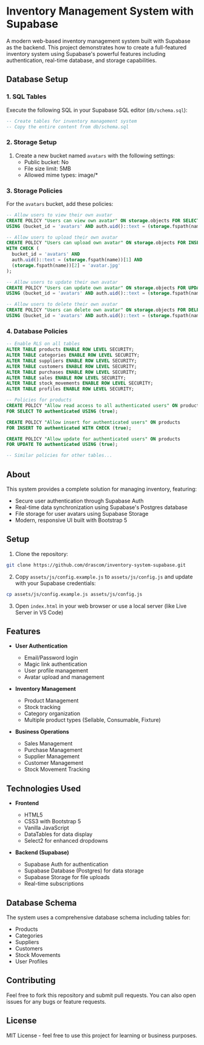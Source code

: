 # Inventory Management System with Supabase

A modern web-based inventory management system built with Supabase as the backend. This project demonstrates how to create a full-featured inventory system using Supabase's powerful features including authentication, real-time database, and storage capabilities.

## Database Setup

### 1. SQL Tables
Execute the following SQL in your Supabase SQL editor (`db/schema.sql`):
```sql
-- Create tables for inventory management system
-- Copy the entire content from db/schema.sql
```

### 2. Storage Setup
1. Create a new bucket named `avatars` with the following settings:
   - Public bucket: No
   - File size limit: 5MB
   - Allowed mime types: image/*

### 3. Storage Policies
For the `avatars` bucket, add these policies:

```sql
-- Allow users to view their own avatar
CREATE POLICY "Users can view own avatar" ON storage.objects FOR SELECT
USING (bucket_id = 'avatars' AND auth.uid()::text = (storage.fspath(name))[1]);

-- Allow users to upload their own avatar
CREATE POLICY "Users can upload own avatar" ON storage.objects FOR INSERT
WITH CHECK (
  bucket_id = 'avatars' AND
  auth.uid()::text = (storage.fspath(name))[1] AND
  (storage.fspath(name))[2] = 'avatar.jpg'
);

-- Allow users to update their own avatar
CREATE POLICY "Users can update own avatar" ON storage.objects FOR UPDATE
USING (bucket_id = 'avatars' AND auth.uid()::text = (storage.fspath(name))[1]);

-- Allow users to delete their own avatar
CREATE POLICY "Users can delete own avatar" ON storage.objects FOR DELETE
USING (bucket_id = 'avatars' AND auth.uid()::text = (storage.fspath(name))[1]);
```

### 4. Database Policies

```sql
-- Enable RLS on all tables
ALTER TABLE products ENABLE ROW LEVEL SECURITY;
ALTER TABLE categories ENABLE ROW LEVEL SECURITY;
ALTER TABLE suppliers ENABLE ROW LEVEL SECURITY;
ALTER TABLE customers ENABLE ROW LEVEL SECURITY;
ALTER TABLE purchases ENABLE ROW LEVEL SECURITY;
ALTER TABLE sales ENABLE ROW LEVEL SECURITY;
ALTER TABLE stock_movements ENABLE ROW LEVEL SECURITY;
ALTER TABLE profiles ENABLE ROW LEVEL SECURITY;

-- Policies for products
CREATE POLICY "Allow read access to all authenticated users" ON products
FOR SELECT TO authenticated USING (true);

CREATE POLICY "Allow insert for authenticated users" ON products
FOR INSERT TO authenticated WITH CHECK (true);

CREATE POLICY "Allow update for authenticated users" ON products
FOR UPDATE TO authenticated USING (true);

-- Similar policies for other tables...
```

## About

This system provides a complete solution for managing inventory, featuring:
- Secure user authentication through Supabase Auth
- Real-time data synchronization using Supabase's Postgres database
- File storage for user avatars using Supabase Storage
- Modern, responsive UI built with Bootstrap 5

## Setup

1. Clone the repository:
```bash
git clone https://github.com/drascom/inventory-system-supabase.git
```

2. Copy `assets/js/config.example.js` to `assets/js/config.js` and update with your Supabase credentials:
```bash
cp assets/js/config.example.js assets/js/config.js
```

3. Open `index.html` in your web browser or use a local server (like Live Server in VS Code)

## Features

- **User Authentication**
  - Email/Password login
  - Magic link authentication
  - User profile management
  - Avatar upload and management

- **Inventory Management**
  - Product Management
  - Stock tracking
  - Category organization
  - Multiple product types (Sellable, Consumable, Fixture)

- **Business Operations**
  - Sales Management
  - Purchase Management
  - Supplier Management
  - Customer Management
  - Stock Movement Tracking

## Technologies Used

- **Frontend**
  - HTML5
  - CSS3 with Bootstrap 5
  - Vanilla JavaScript
  - DataTables for data display
  - Select2 for enhanced dropdowns

- **Backend (Supabase)**
  - Supabase Auth for authentication
  - Supabase Database (Postgres) for data storage
  - Supabase Storage for file uploads
  - Real-time subscriptions

## Database Schema

The system uses a comprehensive database schema including tables for:
- Products
- Categories
- Suppliers
- Customers
- Stock Movements
- User Profiles

## Contributing

Feel free to fork this repository and submit pull requests. You can also open issues for any bugs or feature requests.

## License

MIT License - feel free to use this project for learning or business purposes.
